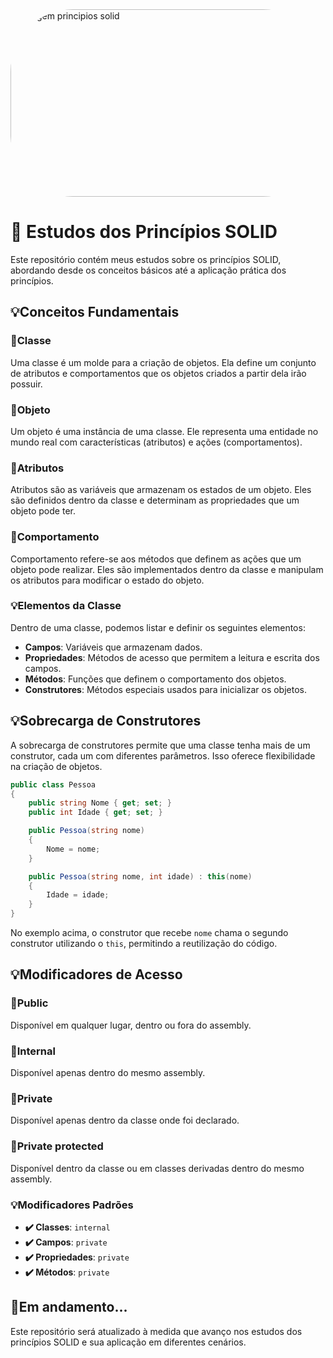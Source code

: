 <img src="https://github.com/user-attachments/assets/4d8389fe-9073-4993-93d7-4bff952d2795" alt="Imagem principios solid" style="border-radius: 100px; width: 700px; height:300px;">

# 🔖 Estudos dos Princípios SOLID

Este repositório contém meus estudos sobre os princípios SOLID, abordando desde os conceitos básicos até a aplicação prática dos princípios.

## 💡Conceitos Fundamentais

### 🚦Classe
Uma classe é um molde para a criação de objetos. Ela define um conjunto de atributos e comportamentos que os objetos criados a partir dela irão possuir.

### 🚦Objeto
Um objeto é uma instância de uma classe. Ele representa uma entidade no mundo real com características (atributos) e ações (comportamentos).

### 🚦Atributos
Atributos são as variáveis que armazenam os estados de um objeto. Eles são definidos dentro da classe e determinam as propriedades que um objeto pode ter.

### 🚦Comportamento
Comportamento refere-se aos métodos que definem as ações que um objeto pode realizar. Eles são implementados dentro da classe e manipulam os atributos para modificar o estado do objeto.

### 💡Elementos da Classe
Dentro de uma classe, podemos listar e definir os seguintes elementos:
- **Campos**: Variáveis que armazenam dados.
- **Propriedades**: Métodos de acesso que permitem a leitura e escrita dos campos.
- **Métodos**: Funções que definem o comportamento dos objetos.
- **Construtores**: Métodos especiais usados para inicializar os objetos.

## 💡Sobrecarga de Construtores

A sobrecarga de construtores permite que uma classe tenha mais de um construtor, cada um com diferentes parâmetros. Isso oferece flexibilidade na criação de objetos.

```csharp
public class Pessoa
{
    public string Nome { get; set; }
    public int Idade { get; set; }

    public Pessoa(string nome)
    {
        Nome = nome;
    }

    public Pessoa(string nome, int idade) : this(nome)
    {
        Idade = idade;
    }
}
```

No exemplo acima, o construtor que recebe `nome` chama o segundo construtor utilizando o `this`, permitindo a reutilização do código.

## 💡Modificadores de Acesso

### 🚦Public
Disponível em qualquer lugar, dentro ou fora do assembly.

### 🚦Internal
Disponível apenas dentro do mesmo assembly.

### 🚦Private
Disponível apenas dentro da classe onde foi declarado.

### 🚦Private protected
Disponível dentro da classe ou em classes derivadas dentro do mesmo assembly.

### 💡Modificadores Padrões
- **✔️ Classes**: `internal`
- **✔️ Campos**: `private`
- **✔️ Propriedades**: `private`
- **✔️ Métodos**: `private`

## 💫Em andamento...

Este repositório será atualizado à medida que avanço nos estudos dos princípios SOLID e sua aplicação em diferentes cenários.

